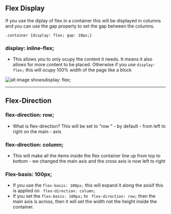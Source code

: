 ## Flex Display 
If you use the diplay of flex in a container this will be displayed in columns and you can use the gap property to set the gap between the columns. 

``` .container {display: flex; gap: 10px;} ```

### display: inline-flex;
- This allows you to only ocupy the content it needs. It means it also allows for more content to be placed. Otherwise if you use ``` display: flex; ``` this will ocupy 100% width of the page like a block 

![alt image shows``` display: flex; ```](img/displayflex.png)

----

## Flex-Direction 

### flex-direction: row; 
- What is flex-direction? This will be set to "row " - by default - from left to right on the main - axis 

### flex-direction: column;
- This will make all the items inside the flex container line up from top to bottom - we changed the main axis and the cross axis is now left to right

### Flex-basis: 100px;
- If you use the ``` flex-basis: 100px; ``` this will expand it along the axisif this is applied on  ``` flex-direction: column;```
- If you set the ``` flex-basis: 100px; ``` to ``` flex-direction: row;``` then the main axis is across, then it will set the width not the height inside the container. 


